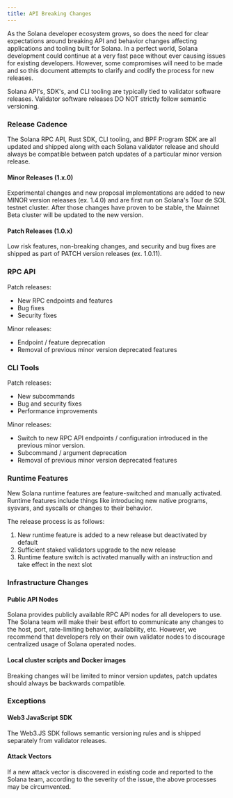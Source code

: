 ```yaml
---
title: API Breaking Changes
---
```


As the Solana developer ecosystem grows, so does the need for clear expectations around
breaking API and behavior changes affecting applications and tooling built for Solana.
In a perfect world, Solana development could continue at a very fast pace without ever
causing issues for existing developers. However, some compromises will need to be made
and so this document attempts to clarify and codify the process for new releases.

Solana API's, SDK's, and CLI tooling are typically tied to validator software releases.
Validator software releases DO NOT strictly follow semantic versioning.

### Release Cadence

The Solana RPC API, Rust SDK, CLI tooling, and BPF Program SDK are all updated and shipped
along with each Solana validator release and should always be compatible between patch
updates of a particular minor version release.

#### Minor Releases (1.x.0)

Experimental changes and new proposal implementations are added to new MINOR version
releases (ex. 1.4.0) and are first run on Solana's Tour de SOL testnet cluster. After
those changes have proven to be stable, the Mainnet Beta cluster will be updated to the
new version.

#### Patch Releases (1.0.x)

Low risk features, non-breaking changes, and security and bug fixes are shipped as part
of PATCH version releases (ex. 1.0.11).

### RPC API

Patch releases:
- New RPC endpoints and features
- Bug fixes
- Security fixes

Minor releases:
- Endpoint / feature deprecation
- Removal of previous minor version deprecated features

### CLI Tools

Patch releases:
- New subcommands
- Bug and security fixes
- Performance improvements

Minor releases:
- Switch to new RPC API endpoints / configuration introduced in the previous minor version.
- Subcommand / argument deprecation
- Removal of previous minor version deprecated features

### Runtime Features

New Solana runtime features are feature-switched and manually activated. Runtime features
include things like introducing new native programs, sysvars, and syscalls or changes to
their behavior.

The release process is as follows:

1. New runtime feature is added to a new release but deactivated by default
2. Sufficient staked validators upgrade to the new release
3. Runtime feature switch is activated manually with an instruction and take effect in the next slot

### Infrastructure Changes

#### Public API Nodes

Solana provides publicly available RPC API nodes for all developers to use. The Solana team
will make their best effort to communicate any changes to the host, port, rate-limiting behavior,
availability, etc. However, we recommend that developers rely on their own validator nodes to
discourage centralized usage of Solana operated nodes.

#### Local cluster scripts and Docker images

Breaking changes will be limited to minor version updates, patch updates should always
be backwards compatible.

### Exceptions

#### Web3 JavaScript SDK

The Web3.JS SDK follows semantic versioning rules and is shipped separately from validator
releases.

#### Attack Vectors

If a new attack vector is discovered in existing code and reported to the Solana team,
according to the severity of the issue, the above processes may be circumvented.

